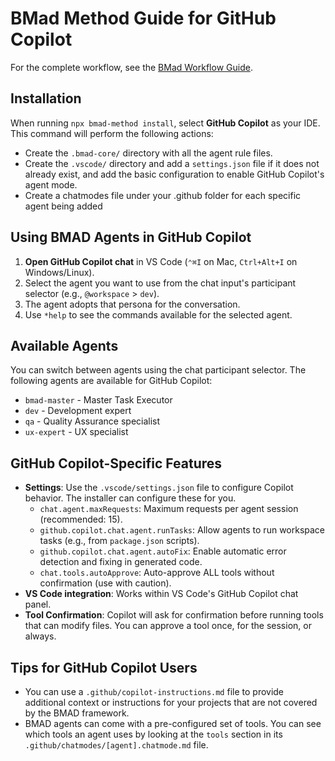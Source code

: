 # BMad Method Guide for GitHub Copilot

For the complete workflow, see the [BMad Workflow Guide](../bmad-workflow-guide.md).

## Installation

When running `npx bmad-method install`, select **GitHub Copilot** as your IDE. This command will perform the following actions:

- Create the `.bmad-core/` directory with all the agent rule files.
- Create the `.vscode/` directory and add a `settings.json` file if it does not already exist, and add the basic configuration to enable GitHub Copilot's agent mode.
- Create a chatmodes file under your .github folder for each specific agent being added

## Using BMAD Agents in GitHub Copilot

1.  **Open GitHub Copilot chat** in VS Code (`⌃⌘I` on Mac, `Ctrl+Alt+I` on Windows/Linux).
2.  Select the agent you want to use from the chat input's participant selector (e.g., `@workspace` > `dev`).
3.  The agent adopts that persona for the conversation.
4.  Use `*help` to see the commands available for the selected agent.

## Available Agents

You can switch between agents using the chat participant selector. The following agents are available for GitHub Copilot:

- `bmad-master` - Master Task Executor
- `dev` - Development expert
- `qa` - Quality Assurance specialist
- `ux-expert` - UX specialist

## GitHub Copilot-Specific Features

- **Settings**: Use the `.vscode/settings.json` file to configure Copilot behavior. The installer can configure these for you.
  - `chat.agent.maxRequests`: Maximum requests per agent session (recommended: 15).
  - `github.copilot.chat.agent.runTasks`: Allow agents to run workspace tasks (e.g., from `package.json` scripts).
  - `github.copilot.chat.agent.autoFix`: Enable automatic error detection and fixing in generated code.
  - `chat.tools.autoApprove`: Auto-approve ALL tools without confirmation (use with caution).
- **VS Code integration**: Works within VS Code's GitHub Copilot chat panel.
- **Tool Confirmation**: Copilot will ask for confirmation before running tools that can modify files. You can approve a tool once, for the session, or always.

## Tips for GitHub Copilot Users

- You can use a `.github/copilot-instructions.md` file to provide additional context or instructions for your projects that are not covered by the BMAD framework.
- BMAD agents can come with a pre-configured set of tools. You can see which tools an agent uses by looking at the `tools` section in its `.github/chatmodes/[agent].chatmode.md` file.
